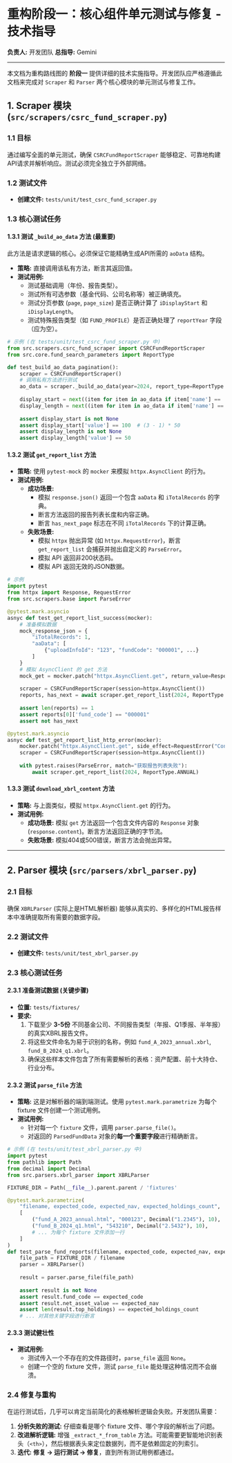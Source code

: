 # 重构阶段一：核心组件单元测试与修复 - 技术指导

**负责人:** 开发团队
**总指导:** Gemini

---

本文档为重构路线图的 **阶段一** 提供详细的技术实施指导。开发团队应严格遵循此文档来完成对 `Scraper` 和 `Parser` 两个核心模块的单元测试与修复工作。

## 1. Scraper 模块 (`src/scrapers/csrc_fund_scraper.py`)

### 1.1 目标

通过编写全面的单元测试，确保 `CSRCFundReportScraper` 能够稳定、可靠地构建API请求并解析响应。测试必须完全独立于外部网络。

### 1.2 测试文件

-   **创建文件:** `tests/unit/test_csrc_fund_scraper.py`

### 1.3 核心测试任务

#### 1.3.1 测试 `_build_ao_data` 方法 (最重要)

此方法是请求逻辑的核心。必须保证它能精确生成API所需的 `aoData` 结构。

-   **策略:** 直接调用该私有方法，断言其返回值。
-   **测试用例:**
    -   测试基础调用（年份、报告类型）。
    -   测试所有可选参数（基金代码、公司名称等）被正确填充。
    -   测试分页参数 (`page`, `page_size`) 是否正确计算了 `iDisplayStart` 和 `iDisplayLength`。
    -   测试特殊报告类型（如 `FUND_PROFILE`）是否正确处理了 `reportYear` 字段（应为空）。

```python
# 示例 (在 tests/unit/test_csrc_fund_scraper.py 中)
from src.scrapers.csrc_fund_scraper import CSRCFundReportScraper
from src.core.fund_search_parameters import ReportType

def test_build_ao_data_pagination():
    scraper = CSRCFundReportScraper()
    # 调用私有方法进行测试
    ao_data = scraper._build_ao_data(year=2024, report_type=ReportType.ANNUAL, page=3, page_size=50)
    
    display_start = next((item for item in ao_data if item['name'] == 'iDisplayStart'), None)
    display_length = next((item for item in ao_data if item['name'] == 'iDisplayLength'), None)
    
    assert display_start is not None
    assert display_start['value'] == 100  # (3 - 1) * 50
    assert display_length is not None
    assert display_length['value'] == 50
```

#### 1.3.2 测试 `get_report_list` 方法

-   **策略:** 使用 `pytest-mock` 的 `mocker` 来模拟 `httpx.AsyncClient` 的行为。
-   **测试用例:**
    -   **成功场景:**
        -   模拟 `response.json()` 返回一个包含 `aaData` 和 `iTotalRecords` 的字典。
        -   断言方法返回的报告列表长度和内容正确。
        -   断言 `has_next_page` 标志在不同 `iTotalRecords` 下的计算正确。
    -   **失败场景:**
        -   模拟 `httpx` 抛出异常 (如 `httpx.RequestError`)，断言 `get_report_list` 会捕获并抛出自定义的 `ParseError`。
        -   模拟 API 返回非200状态码。
        -   模拟 API 返回无效的JSON数据。

```python
# 示例
import pytest
from httpx import Response, RequestError
from src.scrapers.base import ParseError

@pytest.mark.asyncio
asnyc def test_get_report_list_success(mocker):
    # 准备模拟数据
    mock_response_json = {
        "iTotalRecords": 1,
        "aaData": [
            {"uploadInfoId": "123", "fundCode": "000001", ...}
        ]
    }
    # 模拟 AsyncClient 的 get 方法
    mock_get = mocker.patch("httpx.AsyncClient.get", return_value=Response(200, json=mock_response_json))
    
    scraper = CSRCFundReportScraper(session=httpx.AsyncClient())
    reports, has_next = await scraper.get_report_list(2024, ReportType.ANNUAL)
    
    assert len(reports) == 1
    assert reports[0]['fund_code'] == "000001"
    assert not has_next

@pytest.mark.asyncio
asnyc def test_get_report_list_http_error(mocker):
    mocker.patch("httpx.AsyncClient.get", side_effect=RequestError("Connection failed"))
    scraper = CSRCFundReportScraper(session=httpx.AsyncClient())
    
    with pytest.raises(ParseError, match="获取报告列表失败"):
        await scraper.get_report_list(2024, ReportType.ANNUAL)
```

#### 1.3.3 测试 `download_xbrl_content` 方法

-   **策略:** 与上面类似，模拟 `httpx.AsyncClient.get` 的行为。
-   **测试用例:**
    -   **成功场景:** 模拟 `get` 方法返回一个包含文件内容的 `Response` 对象 (`response.content`)。断言方法返回正确的字节流。
    -   **失败场景:** 模拟404或500错误，断言方法会抛出异常。

---

## 2. Parser 模块 (`src/parsers/xbrl_parser.py`)

### 2.1 目标

确保 `XBRLParser` (实际上是HTML解析器) 能够从真实的、多样化的HTML报告样本中准确提取所有需要的数据字段。

### 2.2 测试文件

-   **创建文件:** `tests/unit/test_xbrl_parser.py`

### 2.3 核心测试任务

#### 2.3.1 准备测试数据 (关键步骤)

-   **位置:** `tests/fixtures/`
-   **要求:**
    1.  下载至少 **3-5份** 不同基金公司、不同报告类型（年报、Q1季报、半年报）的真实XBRL报告文件。
    2.  将这些文件命名为易于识别的名称，例如 `fund_A_2023_annual.xbrl`, `fund_B_2024_q1.xbrl`。
    3.  确保这些样本文件包含了所有需要解析的表格：资产配置、前十大持仓、行业分布。

#### 2.3.2 测试 `parse_file` 方法

-   **策略:** 这是对解析器的端到端测试。使用 `pytest.mark.parametrize` 为每个 fixture 文件创建一个测试用例。
-   **测试用例:**
    -   针对每一个 `fixture` 文件，调用 `parser.parse_file()`。
    -   对返回的 `ParsedFundData` 对象的**每一个重要字段**进行精确断言。

```python
# 示例 (在 tests/unit/test_xbrl_parser.py 中)
import pytest
from pathlib import Path
from decimal import Decimal
from src.parsers.xbrl_parser import XBRLParser

FIXTURE_DIR = Path(__file__).parent.parent / 'fixtures'

@pytest.mark.parametrize(
    "filename, expected_code, expected_nav, expected_holdings_count",
    [
        ("fund_A_2023_annual.html", "000123", Decimal("1.2345"), 10),
        ("fund_B_2024_q1.html", "543210", Decimal("2.5432"), 10),
        # ... 为每个 fixture 文件添加一行
    ]
)
def test_parse_fund_reports(filename, expected_code, expected_nav, expected_holdings_count):
    file_path = FIXTURE_DIR / filename
    parser = XBRLParser()
    
    result = parser.parse_file(file_path)
    
    assert result is not None
    assert result.fund_code == expected_code
    assert result.net_asset_value == expected_nav
    assert len(result.top_holdings) == expected_holdings_count
    # ... 对其他关键字段进行断言
```

#### 2.3.3 测试健壮性

-   **测试用例:**
    -   测试传入一个不存在的文件路径时，`parse_file` 返回 `None`。
    -   创建一个空的 fixture 文件，测试 `parse_file` 能处理这种情况而不会崩溃。

### 2.4 修复与重构

在运行测试后，几乎可以肯定当前简化的表格解析逻辑会失败。开发团队需要：

1.  **分析失败的测试:** 仔细查看是哪个 fixture 文件、哪个字段的解析出了问题。
2.  **改进解析逻辑:** 增强 `_extract_*_from_table` 方法。可能需要更智能地识别表头（`<th>`），然后根据表头来定位数据列，而不是依赖固定的列索引。
3.  **迭代:** **修复 -> 运行测试 -> 修复**，直到所有测试用例都通过。
